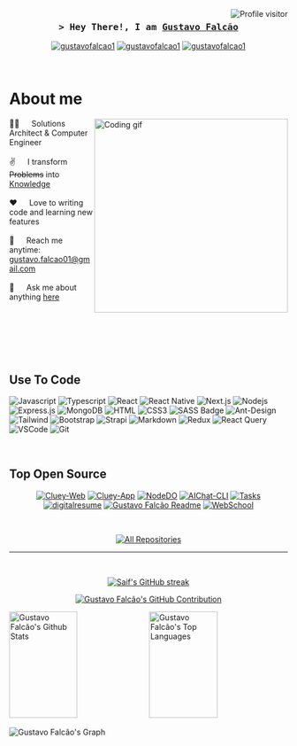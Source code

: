 <!--
<h2 align="center">
  Welcome to Gustavo Falcão World!
  <img src="https://media.giphy.com/media/hvRJCLFzcasrR4ia7z/giphy.gif" width="28">
</h2>
-->

<!--
<p align="center">
  <a href="https://github.com/gustavofalcao1"><img src="https://readme-typing-svg.herokuapp.com/?lines=Self%20Taught%20Programmer;Front%20End%20Developer;1.5%2B%20years%20of%20coding%20experience;Always%20learning%20new%20things&center=true&width=380&height=45"></a>
</p>

 -->

<a href="https://komarev.com/ghpvc/?username=gustavofalcao1">
  <img align="right" src="https://komarev.com/ghpvc/?username=gustavofalcao1&label=Visitors&color=0eb64f&style=flat" alt="Profile visitor" />
</a>


<!-- Intro  -->
<h3 align="center">
  <samp>&gt; Hey There!, I am
    <b><a target="_blank" href="https://dev.gustavofalcao.pt/digitalresume">Gustavo Falcão</a></b>
  </samp>
</h3>

<!--
<p align="center"> 
  <samp>
    <a href="https://www.google.com/search?q=Gustavo+Falcão">「 Google Me 」</a>
    <br>
    「 I am a full stack web application developer from <b>Bangladesh</b> 」
    <br>
    <br>
  </samp>
</p>
-->
<p align="center">
  <a href="https://dev.gustavofalcao.pt" target="_blank"><img src="https://img.shields.io/badge/Website-DC143C?style=for-the-badge&logo=medium&logoColor=white" alt="gustavofalcao1" /></a>
  <a href="https://www.linkedin.com/in/gustavofalcao1" target="_blank"><img src="https://img.shields.io/badge/LinkedIn-0077B5?style=for-the-badge&logo=linkedin&logoColor=white" alt="gustavofalcao1"/></a>
  <a href="https://dev.to/gustavofalcao" target="_blank"><img src="https://img.shields.io/badge/dev.to-0A0A0A?style=for-the-badge&logo=dev.to&logoColor=white" alt="gustavofalcao1" /></a>
  <!--
  <a href="https://twitter.com/gustavofalcao1" target="_blank"><img src="https://img.shields.io/badge/Twitter-1DA1F2?style=for-the-badge&logo=twitter&logoColor=white" /></a>
  <a href="https://instagram.com/gustavofalcao1" target="_blank"><img src="https://img.shields.io/badge/Instagram-fe4164?style=for-the-badge&logo=instagram&logoColor=white" alt="gustavofalcao1" /></a>
  <a href="https://facebook.com/gustavofalcao1" target="_blank"><img src="https://img.shields.io/badge/Facebook-20BEFF?&style=for-the-badge&logo=facebook&logoColor=white" alt="gustavofalcao1" /></a>
  -->
</p>
<br />

<!-- About Section -->
 # About me
 
<p>
 <img align="right" width="350" src="https://media.licdn.com/dms/image/D5612AQGOmwfIE5mlWA/article-cover_image-shrink_720_1280/0/1674617947228?e=2147483647&v=beta&t=FTU_isQ6VYfV5D_ueFHPWvT8ZqgDeJG3yr8Mi8lpfk0" alt="Coding gif" />
  
 👨‍💻 &emsp; Solutions Architect & Computer Engineer<br/><br/>
 ✌️ &emsp; I transform <del>Problems</del> into <ins>Knowledge</ins><br/><br/>
 ❤️ &emsp; Love to writing code and learning new features<br/><br/>
 📧 &emsp; Reach me anytime: gustavo.falcao01@gmail.com<br/><br/>
 💬 &emsp; Ask me about anything [here](https://github.com/gustavofalcao1/gustavofalcao1/issues)

</p>

<br/>
<br/>
<br/>
<br/>
<br/>

## Use To Code

![Javascript](https://img.shields.io/badge/Javascript-F0DB4F?style=for-the-badge&labelColor=black&logo=javascript&logoColor=F0DB4F)
![Typescript](https://img.shields.io/badge/Typescript-007acc?style=for-the-badge&labelColor=black&logo=typescript&logoColor=007acc)
![React](https://img.shields.io/badge/-React-61DBFB?style=for-the-badge&labelColor=black&logo=react&logoColor=61DBFB)
![React Native](https://img.shields.io/badge/React_Native-20232A?style=for-the-badge&logo=react&logoColor=61DAFB)
![Next.js](https://img.shields.io/badge/next.js-000000?style=for-the-badge&logo=nextdotjs&logoColor=white)
![Nodejs](https://img.shields.io/badge/Nodejs-3C873A?style=for-the-badge&labelColor=black&logo=node.js&logoColor=3C873A)
![Express.js](https://img.shields.io/badge/Express.js-000000?style=for-the-badge&logo=express&logoColor=white)
![MongoDB](https://img.shields.io/badge/MongoDB-4EA94B?style=for-the-badge&logo=mongodb&logoColor=white)
![HTML](https://img.shields.io/badge/HTML5-E34F26?style=for-the-badge&logo=html5&logoColor=white)
![CSS3](https://img.shields.io/badge/CSS3-1572B6?style=for-the-badge&logo=css3&logoColor=white)
![SASS Badge](https://img.shields.io/badge/Sass-CC6699?style=for-the-badge&logo=sass&logoColor=white)
![Ant-Design](https://img.shields.io/badge/AntDesign-0170FE?style=for-the-badge&logo=antdesign&logoColor=white)
![Tailwind](https://img.shields.io/badge/Tailwind_CSS-092749?style=for-the-badge&logo=tailwindcss&logoColor=06B6D4&labelColor=000000)
![Bootstrap](https://img.shields.io/badge/Bootstrap-563D7C?style=for-the-badge&logo=bootstrap&logoColor=white)
![Strapi](https://img.shields.io/badge/strapi-2E7EEA?style=for-the-badge&logo=strapi&logoColor=white)
![Markdown](https://img.shields.io/badge/Markdown-000000?style=for-the-badge&logo=markdown&logoColor=white)
![Redux](https://img.shields.io/badge/Redux-593D88?style=for-the-badge&logo=redux&logoColor=white)
![React Query](https://img.shields.io/badge/-React_Query-FF4154?style=for-the-badge&logo=react%20query&logoColor=white)
![VSCode](https://img.shields.io/badge/Visual_Studio-0078d7?style=for-the-badge&logo=visual%20studio&logoColor=white)
![Git](https://img.shields.io/badge/Git-F05032?style=for-the-badge&logo=git&logoColor=white)

<br/>

## Top Open Source
<p align="center">
  <a href="https://github.com/gustavofalcao1/Cluey-Web" target="_blank"><img src="https://github-readme-stats.vercel.app/api/pin/?username=gustavofalcao1&repo=Cluey-Web&border_color=7F3FBF&bg_color=0D1117&title_color=C9D1D9&text_color=8B949E&icon_color=7F3FBF" alt="Cluey-Web"/></a>
  <a href="https://github.com/gustavofalcao1/Cluey-App" target="_blank"><img src="https://github-readme-stats.vercel.app/api/pin/?username=gustavofalcao1&repo=Cluey-App&border_color=7F3FBF&bg_color=0D1117&title_color=C9D1D9&text_color=8B949E&icon_color=7F3FBF" alt="Cluey-App"/></a>
  <a href="https://github.com/gustavofalcao1/NodeDO" target="_blank"><img src="https://github-readme-stats.vercel.app/api/pin/?username=gustavofalcao1&repo=NodeDO&border_color=7F3FBF&bg_color=0D1117&title_color=C9D1D9&text_color=8B949E&icon_color=7F3FBF" alt="NodeDO"/></a>
  <a href="https://github.com/gustavofalcao1/AIChat-CLI" target="_blank"><img src="https://github-readme-stats.vercel.app/api/pin/?username=gustavofalcao1&repo=AIChat-CLI&border_color=7F3FBF&bg_color=0D1117&title_color=C9D1D9&text_color=8B949E&icon_color=7F3FBF" alt="AIChat-CLI"/></a>
  <a href="https://github.com/gustavofalcao1/Tasks" target="_blank"><img src="https://github-readme-stats.vercel.app/api/pin/?username=gustavofalcao1&repo=Tasks&border_color=7F3FBF&bg_color=0D1117&title_color=C9D1D9&text_color=8B949E&icon_color=7F3FBF" alt="Tasks"/></a>
  <a href="https://github.com/gustavofalcao1/digitalresume" target="_blank"><img src="https://github-readme-stats.vercel.app/api/pin/?username=gustavofalcao1&repo=digitalresume&border_color=7F3FBF&bg_color=0D1117&title_color=C9D1D9&text_color=8B949E&icon_color=7F3FBF" alt="digitalresume"/></a>
  <a href="https://github.com/gustavofalcao1/gustavofalcao1" target="_blank"><img src="https://github-readme-stats.vercel.app/api/pin/?username=gustavofalcao1&repo=gustavofalcao1&border_color=7F3FBF&bg_color=0D1117&title_color=C9D1D9&text_color=8B949E&icon_color=7F3FBF" alt="Gustavo Falcão Readme"/></a>
  <a href="https://github.com/gustavofalcao1/WebSchool" target="_blank"><img src="https://github-readme-stats.vercel.app/api/pin/?username=gustavofalcao1&repo=WebSchool&border_color=7F3FBF&bg_color=0D1117&title_color=C9D1D9&text_color=8B949E&icon_color=7F3FBF" alt="WebSchool"/></a>
</p>

<br/>

<p align="center">
  <a href="https://github.com/gustavofalcao1?tab=repositories" target="_blank"><img alt="All Repositories" title="All Repositories" src="https://img.shields.io/badge/-All%20Repos-2962FF?style=for-the-badge&logo=koding&logoColor=white"/></a>
</p>

<hr/>
<br/>

<p align="center">
  <a href="https://github.com/gustavofalcao1">
    <img src="https://github-readme-streak-stats.herokuapp.com/?user=gustavofalcao1&theme=radical&border=7F3FBF&background=0D1117" alt="Saif's GitHub streak"/>
  </a>
</p>

<p align="center">
  <a href="https://github.com/gustavofalcao1">
    <img src="https://github-profile-summary-cards.vercel.app/api/cards/profile-details?username=gustavofalcao1&theme=radical" alt="Gustavo Falcão's GitHub Contribution"/>
  </a>
</p>

<a> 
    <a href="https://github.com/gustavofalcao1"><img alt="Gustavo Falcão's Github Stats" src="https://denvercoder1-github-readme-stats.vercel.app/api?username=gustavofalcao1&show_icons=true&count_private=true&theme=react&border_color=7F3FBF&bg_color=0D1117&title_color=F85D7F&icon_color=F8D866" height="192px" width="49.5%"/></a>
  <a href="https://github.com/gustavofalcao1"><img alt="Gustavo Falcão's Top Languages" src="https://denvercoder1-github-readme-stats.vercel.app/api/top-langs/?username=gustavofalcao1&langs_count=8&layout=compact&theme=react&border_color=7F3FBF&bg_color=0D1117&title_color=F85D7F&icon_color=F8D866" height="192px" width="49.5%"/></a>
  <br/>
</a>


![Gustavo Falcão's Graph](https://github-readme-activity-graph.vercel.app/graph?username=gustavofalcao1&custom_title=Gustavo%20Falcão's%20GitHub%20Activity%20Graph&bg_color=0D1117&color=7F3FBF&line=7F3FBF&point=7F3FBF&area_color=FFFFFF&title_color=FFFFFF&area=true)
